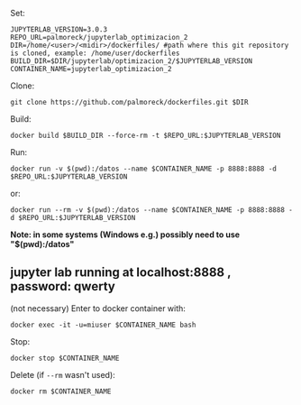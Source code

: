 Set:

```
JUPYTERLAB_VERSION=3.0.3
REPO_URL=palmoreck/jupyterlab_optimizacion_2
DIR=/home/<user>/<midir>/dockerfiles/ #path where this git repository is cloned, example: /home/user/dockerfiles
BUILD_DIR=$DIR/jupyterlab/optimizacion_2/$JUPYTERLAB_VERSION
CONTAINER_NAME=jupyterlab_optimizacion_2
```

Clone:

```
git clone https://github.com/palmoreck/dockerfiles.git $DIR
```

Build:

```
docker build $BUILD_DIR --force-rm -t $REPO_URL:$JUPYTERLAB_VERSION
```


Run:

```
docker run -v $(pwd):/datos --name $CONTAINER_NAME -p 8888:8888 -d $REPO_URL:$JUPYTERLAB_VERSION
```

or:

```
docker run --rm -v $(pwd):/datos --name $CONTAINER_NAME -p 8888:8888 -d $REPO_URL:$JUPYTERLAB_VERSION
```

**Note: in some systems (Windows e.g.) possibly need to use "$(pwd):/datos"**


## jupyter lab running at localhost:8888 , password: qwerty

(not necessary) Enter to docker container with:

```
docker exec -it -u=miuser $CONTAINER_NAME bash
```

Stop:

```
docker stop $CONTAINER_NAME
```

Delete (if `--rm` wasn't used):


```
docker rm $CONTAINER_NAME
```

